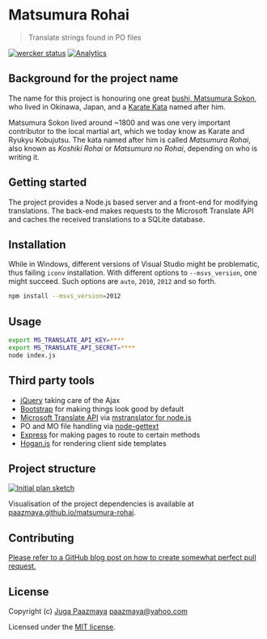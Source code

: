 # Matsumura Rohai

> Translate strings found in PO files

[![wercker status](https://img.shields.io/wercker/ci/9800cce527c94842b78ad1d4c338f66b.svg?style=flat-square "wercker status")](https://app.wercker.com/project/bykey/9800cce527c94842b78ad1d4c338f66b)
[![Analytics](https://ga-beacon.appspot.com/UA-2643697-15/matsumura-rohai/index?flat)](https://github.com/igrigorik/ga-beacon)

## Background for the project name

The name for this project is honouring one great [bushi, Matsumura
Sokon](http://en.wikipedia.org/wiki/Matsumura_S%C5%8Dkon), who lived
in Okinawa, Japan, and a [Karate Kata](http://en.wikipedia.org/wiki/Karate_kata) named after him.

Matsumura Sokon lived around ~1800 and was one very important contributor
to the local martial art, which we today know as Karate and Ryukyu Kobujutsu.
The kata named after him is called _Matsumura Rohai_, also known
as _Koshiki Rohai_ or _Matsumura no Rohai_, depending on who is writing it.

## Getting started

The project provides a Node.js based server and a front-end for modifying translations.
The back-end makes requests to the Microsoft Translate API and caches the received translations
to a SQLite database.

## Installation

While in Windows, different versions of Visual Studio might be problematic, thus failing `iconv` installation.
With different options to `--msvs_version`, one might succeed. Such options are `auto`, `2010`, `2012` and so forth.

```sh
npm install --msvs_version=2012
```

## Usage

```sh
export MS_TRANSLATE_API_KEY=****
export MS_TRANSLATE_API_SECRET=****
node index.js
```

## Third party tools

* [jQuery](http://jquery.com) taking care of the Ajax
* [Bootstrap](http://getbootstrap.com/) for making things look good by default
* [Microsoft Translate API](http://msdn.microsoft.com/en-us/library/dd576287.aspx) via [mstranslator for node.js](https://github.com/nanek/mstranslator)
* PO and MO file handling via [node-gettext](https://github.com/andris9/node-gettext)
* [Express](http://expressjs.com/) for making pages to route to certain methods
* [Hogan.js](https://github.com/twitter/hogan.js) for rendering client side templates

## Project structure

[![Initial plan sketch](https://raw.github.com/paazmaya/matsumura-rohai/master/initial-plan-thumb.jpg)](https://raw.github.com/paazmaya/matsumura-rohai/master/initial-plan.jpg)

Visualisation of the project dependencies is available at
[paazmaya.github.io/matsumura-rohai](http://paazmaya.github.io/matsumura-rohai/ "Matsumura Rohai visualisation").

## Contributing

[Please refer to a GitHub blog post on how to create somewhat perfect pull request.](https://github.com/blog/1943-how-to-write-the-perfect-pull-request "How to write the perfect pull request")

## License

Copyright (c) [Juga Paazmaya](http://www.paazmaya.fi) <paazmaya@yahoo.com>

Licensed under the [MIT license](LICENSE).
